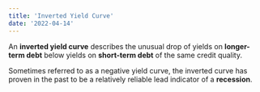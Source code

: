 ```yaml
---
title: 'Inverted Yield Curve'
date: '2022-04-14'
---
```


An **inverted yield curve** describes the unusual drop of yields on **longer-term debt** below yields on **short-term debt** of the same credit quality.

Sometimes referred to as a negative yield curve, the inverted curve has proven in the past to be a relatively reliable lead indicator of a **recession**.


